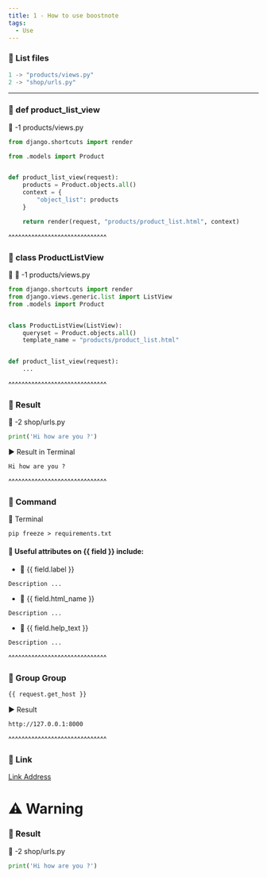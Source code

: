 ```yaml
---
title: 1 - How to use boostnote
tags:
  - Use
---
```


### 📜 List files
```python
1 -> "products/views.py"
2 -> "shop/urls.py"
```
---
### 💬 def product_list_view
 📁 -1 products/views.py
```python
from django.shortcuts import render

from .models import Product


def product_list_view(request):
    products = Product.objects.all()
    context = {
        "object_list": products
    }

    return render(request, "products/product_list.html", context)

```
^^^^^^^^^^^^^^^^^^^^^^^^^^^^^^
### 💬 class ProductListView
 📁 🔁 -1 products/views.py
```python
from django.shortcuts import render
from django.views.generic.list import ListView
from .models import Product


class ProductListView(ListView):
    queryset = Product.objects.all()
    template_name = "products/product_list.html"


def product_list_view(request):
    ...
```

^^^^^^^^^^^^^^^^^^^^^^^^^^^^^^
### 💬 Result
 📁 -2 shop/urls.py
```python
print('Hi how are you ?')
```

▶️ Result in Terminal

```shell
Hi how are you ?
```

^^^^^^^^^^^^^^^^^^^^^^^^^^^^^^
### 💬 Command
🔰 Terminal
```shell
pip freeze > requirements.txt
```
#### 💬 Useful attributes on {{ field }} include:

* 📌 {{ field.label }}
```
Description ...
```

* 📌 {{ field.html_name }}
```
Description ...
```
* 📌 {{ field.help_text }}

```
Description ...
```
^^^^^^^^^^^^^^^^^^^^^^^^^^^^^^
### 💬 Group Group
```python
{{ request.get_host }}
```

▶️ Result

```shell
http://127.0.0.1:8000
```
^^^^^^^^^^^^^^^^^^^^^^^^^^^^^^
### 💬 Link
[Link Address](https://docs.djangoproject.com/en/3.0/topics/auth/default/)


# ⚠️ Warning
### 💬 Result
 📁 -2 shop/urls.py
```python
print('Hi how are you ?')
```
